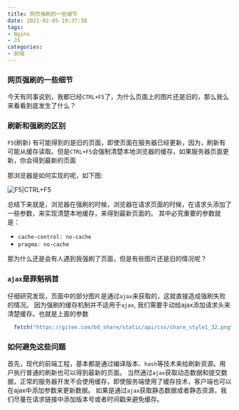 ```yaml
---
title: 网页强刷的一些细节
date: 2021-02-05 19:37:38
tags:
- Nginx
- JS
categories:
- 前端
---
```


### 网页强刷的一些细节
今天有同事说到，我都已经`CTRL+F5`了，为什么页面上的图片还是旧的，那么我么来看看到底发生了什么？

<!-- more -->

### 刷新和强刷的区别

`F5`(刷新) 有可能得到的是旧的页面，即使页面在服务器已经更新，因为，刷新有可能从缓存读取。但是`CTRL+F5`会强制清楚本地浏览器的缓存，如果服务器页面更新，你会得到最新的页面

那浏览器是如何实现的呢，如下图:

![F5|CTRL+F5](/uploads/20210205/1.png)

总结下来就是，浏览器在强刷的时候，浏览器在请求页面的时候，在请求头添加了一些参数，来实现清楚本地缓存，来得到最新页面的。
其中必究重要的参数就是：
* `cache-control: no-cache`
* `pragma: no-cache`

那为什么还是会有人遇到我强刷了页面，但是有些图片还是旧的情况呢？

### `ajax`是罪魁祸首

仔细研究发现，页面中的部分图片是通过`ajax`来获取的，这就直接造成强刷失败的情况。
因为强刷的缓存机制并不适用于`ajax`, 我们需要手动给ajax添加请求头来清楚缓存。也就是上面的参数
```js
  fetch("https://gitee.com/bd_share/static/api/css/share_style1_32.png", {cache: 'no-cache', headers: { pragma: 'no-cache'}})
```

### 如何避免这些问题

首先，现代的前端工程，基本都是通过编译版本、`hash`等技术来给刷新资源。用户执行普通的刷新也可以得到最新的页面。
当然通过`ajax`获取动态数据和提交数据，正常的服务器开发不会使用缓存，即使服务端使用了缓存技术，客户端也可以在ajax中添加参数来更新数据。
如果是通过`ajax`获取静态数据或者静态资源，我们尽量在请求链接中添加版本号或者时间戳来避免缓存。